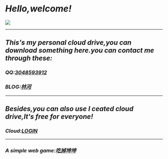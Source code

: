 # *Hello,welcome!*
![](http://tva1.sinaimg.cn/large/0063vFtIly1h8l0p1yzitj32yo1qckjl.jpg)
***
## *This's my personal cloud drive,you can download something here.you can contact me through these:*
### *QQ:[3048593912](https://qm.qq.com/cgi-bin/qm/qr?k=2_j4bKbiA95LDadFjjiZ9NuBt8BEgrrC&noverify=0&personal_qrcode_source=3)*

### *BLOG:[林河](https://blog.suax.top)*
***
## *Besides,you can also use I ceated cloud drive,It's free for everyone!*
### *Cloud:[LOGIN](https://cloud.suax.top)*
***
### *A simple web game:[吃掉坤坤](https://ikun.suax.top)*

